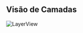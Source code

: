 ## Visão de Camadas

![LayerView](https://github.com/Bwenkoi/Conf-eHealth-Documentation/assets/28735848/aa139f12-38d4-47d5-8d76-fc8aa1bc54e4)
